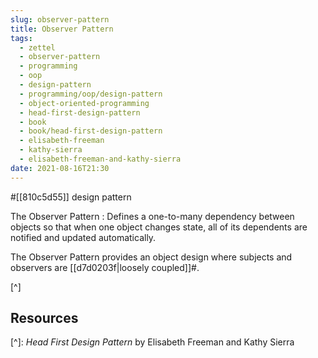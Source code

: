 ```yaml
---
slug: observer-pattern
title: Observer Pattern
tags:
  - zettel
  - observer-pattern
  - programming
  - oop
  - design-pattern
  - programming/oop/design-pattern
  - object-oriented-programming
  - head-first-design-pattern
  - book
  - book/head-first-design-pattern
  - elisabeth-freeman
  - kathy-sierra
  - elisabeth-freeman-and-kathy-sierra
date: 2021-08-16T21:30
---
```



#[[810c5d55]] design pattern

The Observer Pattern
:   Defines a one-to-many dependency between objects so that when one object
changes state, all of its dependents are notified and updated automatically.

The Observer Pattern provides an object design where subjects and observers are
[[d7d0203f|loosely coupled]]#.

[^]

## Resources

[^]: _Head First Design Pattern_ by Elisabeth Freeman and Kathy Sierra
